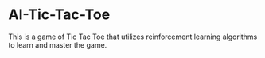 # AI-Tic-Tac-Toe
This is a game of Tic Tac Toe that utilizes reinforcement learning algorithms to learn and master the game.


